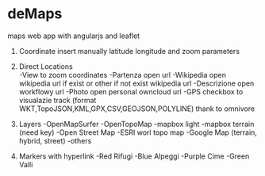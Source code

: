 # deMaps
maps web app with angularjs and leaflet

1. Coordinate
	insert manually latitude longitude and zoom parameters

2. Direct Locations		
	-View to zoom coordinates
	-Partenza open url
	-Wikipedia open wikipedia url if exist or other if not exist wikipedia url
	-Descrizione open workflowy url
	-Photo open personal owncloud url
	-GPS checkbox to visualazie track (format WKT,TopoJSON,KML,GPX,CSV,GEOJSON,POLYLINE) thank to omnivore
	
3. Layers
	-OpenMapSurfer
	-OpenTopoMap
	-mapbox light
	-mapbox terrain (need key)
	-Open Street Map
	-ESRI worl topo map
	-Google Map (terrain, hybrid, street)
	-others
	
4. Markers with hyperlink
	-Red			Rifugi
	-Blue			Alpeggi
	-Purple		Cime
	-Green 		Valli

